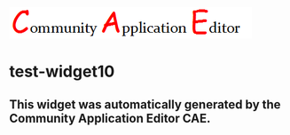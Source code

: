 ![CAE](https://github.com/cae-test/frontendComponent-test-widget10/blob/gh-pages/img/logo.png)  

test-widget10
===================


This widget was automatically generated by the Community Application Editor CAE.  
---------------
